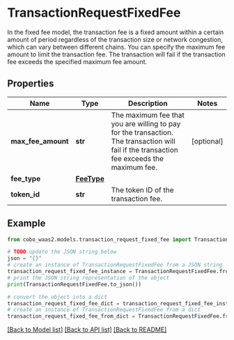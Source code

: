 # TransactionRequestFixedFee

In the fixed fee model, the transaction fee is a fixed amount within a certain amount of period regardless of the transaction size or network congestion, which can vary between different chains.  You can specify the maximum fee amount to limit the transaction fee. The transaction will fail if the transaction fee exceeds the specified maximum fee amount. 

## Properties

Name | Type | Description | Notes
------------ | ------------- | ------------- | -------------
**max_fee_amount** | **str** | The maximum fee that you are willing to pay for the transaction. The transaction will fail if the transaction fee exceeds the maximum fee. | [optional] 
**fee_type** | [**FeeType**](FeeType.md) |  | 
**token_id** | **str** | The token ID of the transaction fee. | 

## Example

```python
from cobo_waas2.models.transaction_request_fixed_fee import TransactionRequestFixedFee

# TODO update the JSON string below
json = "{}"
# create an instance of TransactionRequestFixedFee from a JSON string
transaction_request_fixed_fee_instance = TransactionRequestFixedFee.from_json(json)
# print the JSON string representation of the object
print(TransactionRequestFixedFee.to_json())

# convert the object into a dict
transaction_request_fixed_fee_dict = transaction_request_fixed_fee_instance.to_dict()
# create an instance of TransactionRequestFixedFee from a dict
transaction_request_fixed_fee_from_dict = TransactionRequestFixedFee.from_dict(transaction_request_fixed_fee_dict)
```
[[Back to Model list]](../README.md#documentation-for-models) [[Back to API list]](../README.md#documentation-for-api-endpoints) [[Back to README]](../README.md)



